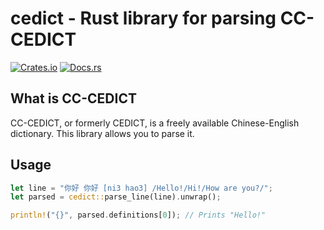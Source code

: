 # cedict - Rust library for parsing CC-CEDICT

[![Crates.io](https://img.shields.io/crates/v/cedict.svg)](https://crates.io/crates/cedict) [![Docs.rs](https://img.shields.io/badge/docs-cedict-brightgreen.svg)](https://docs.rs/cedict)


## What is CC-CEDICT
CC-CEDICT, or formerly CEDICT, is a freely available Chinese-English dictionary. This library allows you to parse it.

## Usage

```rust
let line = "你好 你好 [ni3 hao3] /Hello!/Hi!/How are you?/";
let parsed = cedict::parse_line(line).unwrap();

println!("{}", parsed.definitions[0]); // Prints "Hello!"
```
